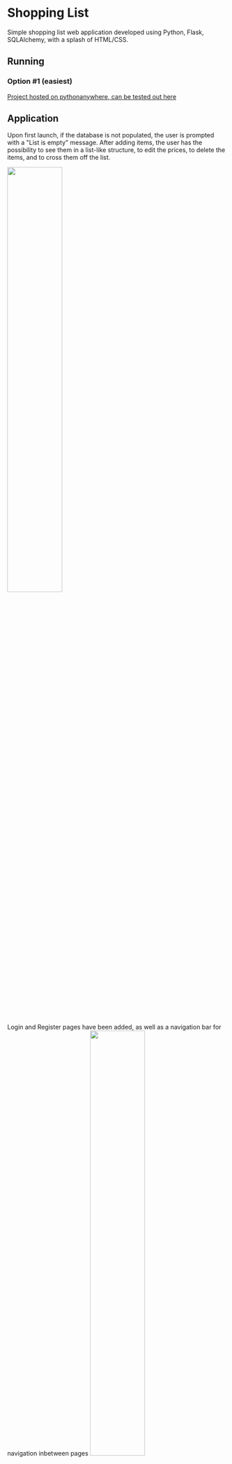 # Shopping List

Simple shopping list web application developed using Python, Flask, SQLAlchemy, with a splash of HTML/CSS.


## Running
### Option #1 (easiest)
[Project hosted on pythonanywhere, can be tested out here](http://tidobre.eu.pythonanywhere.com/)







## Application
Upon first launch, if the database is not populated, the user is prompted with a "List is empty" message.
After adding items, the user has the possibility to see them in a list-like structure, to edit the prices, to delete the items, and to cross them off the list.

<img src="https://user-images.githubusercontent.com/28829375/192508739-a8f59c64-a035-4a7a-8052-97b382b79111.png" width=50% height=50%>


Login and Register pages have been added, as well as a navigation bar for navigation inbetween pages
<img src="https://user-images.githubusercontent.com/28829375/192805405-f0c17e71-56fa-40ad-89d1-95eba688b9f0.png" width=50% height=50%>
